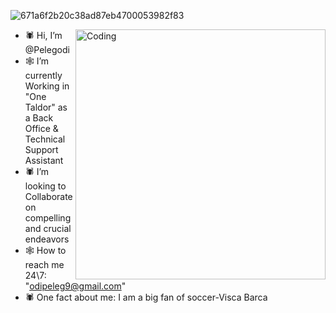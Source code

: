 ![671a6f2b20c38ad87eb4700053982f83](https://github.com/Pelegodi/Pelegodi/assets/162023391/650d6c20-26f8-44cf-8528-28fb613d22d4)

 <img align="right" alt="Coding" width="400" src="https://github.com/Pelegodi/Pelegodi/assets/162023391/d13cc9b3-d268-42d0-a837-27e6fc69b6fa">

 
- 🕷 Hi, I’m @Pelegodi        
- 🕸 I’m currently Working in "One Taldor" as a Back Office & Technical Support Assistant
- 🕷 I’m looking to Collaborate on compelling and crucial endeavors                            
- 🕸 How to reach me 24\7: "odipeleg9@gmail.com"                                                                                                                        
- 🕷 One fact about me: I am a big fan of soccer-Visca Barca

                                                                    
                                                          





